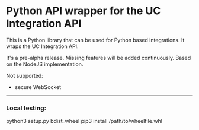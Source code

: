 # Python API wrapper for the UC Integration API

This is a Python library that can be used for Python based integrations. It wraps the UC Integration API.

It's a pre-alpha release. Missing features will be added continuously. Based on the NodeJS implementation.

Not supported:

- secure WebSocket

---

### Local testing:
python3 setup.py bdist_wheel
pip3 install /path/to/wheelfile.whl
